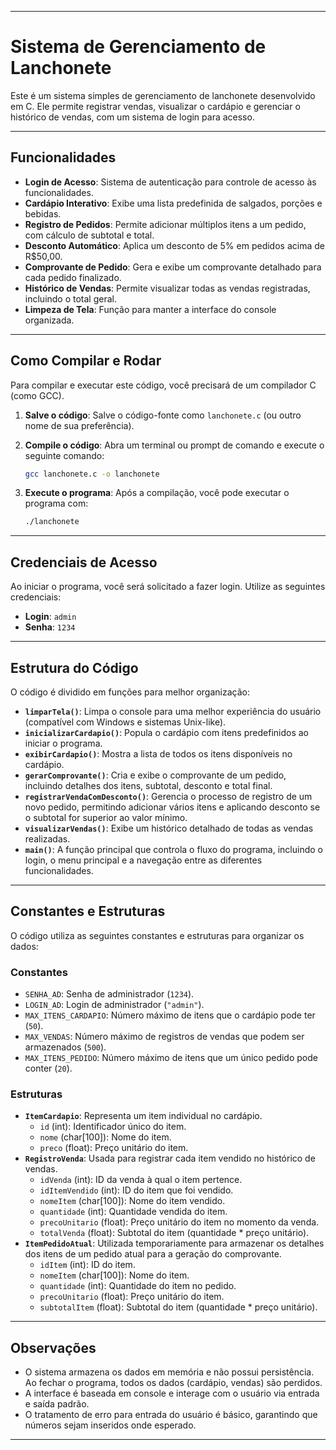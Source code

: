 
-----

# Sistema de Gerenciamento de Lanchonete

Este é um sistema simples de gerenciamento de lanchonete desenvolvido em C. Ele permite registrar vendas, visualizar o cardápio e gerenciar o histórico de vendas, com um sistema de login para acesso.

-----

## Funcionalidades

  * **Login de Acesso**: Sistema de autenticação para controle de acesso às funcionalidades.
  * **Cardápio Interativo**: Exibe uma lista predefinida de salgados, porções e bebidas.
  * **Registro de Pedidos**: Permite adicionar múltiplos itens a um pedido, com cálculo de subtotal e total.
  * **Desconto Automático**: Aplica um desconto de 5% em pedidos acima de R$50,00.
  * **Comprovante de Pedido**: Gera e exibe um comprovante detalhado para cada pedido finalizado.
  * **Histórico de Vendas**: Permite visualizar todas as vendas registradas, incluindo o total geral.
  * **Limpeza de Tela**: Função para manter a interface do console organizada.

-----

## Como Compilar e Rodar

Para compilar e executar este código, você precisará de um compilador C (como GCC).

1.  **Salve o código**: Salve o código-fonte como `lanchonete.c` (ou outro nome de sua preferência).

2.  **Compile o código**: Abra um terminal ou prompt de comando e execute o seguinte comando:

    ```bash
    gcc lanchonete.c -o lanchonete
    ```

3.  **Execute o programa**: Após a compilação, você pode executar o programa com:

    ```bash
    ./lanchonete
    ```

-----

## Credenciais de Acesso

Ao iniciar o programa, você será solicitado a fazer login. Utilize as seguintes credenciais:

  * **Login**: `admin`
  * **Senha**: `1234`

-----

## Estrutura do Código

O código é dividido em funções para melhor organização:

  * **`limparTela()`**: Limpa o console para uma melhor experiência do usuário (compatível com Windows e sistemas Unix-like).
  * **`inicializarCardapio()`**: Popula o cardápio com itens predefinidos ao iniciar o programa.
  * **`exibirCardapio()`**: Mostra a lista de todos os itens disponíveis no cardápio.
  * **`gerarComprovante()`**: Cria e exibe o comprovante de um pedido, incluindo detalhes dos itens, subtotal, desconto e total final.
  * **`registrarVendaComDesconto()`**: Gerencia o processo de registro de um novo pedido, permitindo adicionar vários itens e aplicando desconto se o subtotal for superior ao valor mínimo.
  * **`visualizarVendas()`**: Exibe um histórico detalhado de todas as vendas realizadas.
  * **`main()`**: A função principal que controla o fluxo do programa, incluindo o login, o menu principal e a navegação entre as diferentes funcionalidades.

-----

## Constantes e Estruturas

O código utiliza as seguintes constantes e estruturas para organizar os dados:

### Constantes

  * `SENHA_AD`: Senha de administrador (`1234`).
  * `LOGIN_AD`: Login de administrador (`"admin"`).
  * `MAX_ITENS_CARDAPIO`: Número máximo de itens que o cardápio pode ter (`50`).
  * `MAX_VENDAS`: Número máximo de registros de vendas que podem ser armazenados (`500`).
  * `MAX_ITENS_PEDIDO`: Número máximo de itens que um único pedido pode conter (`20`).

### Estruturas

  * **`ItemCardapio`**: Representa um item individual no cardápio.
      * `id` (int): Identificador único do item.
      * `nome` (char\[100]): Nome do item.
      * `preco` (float): Preço unitário do item.
  * **`RegistroVenda`**: Usada para registrar cada item vendido no histórico de vendas.
      * `idVenda` (int): ID da venda à qual o item pertence.
      * `idItemVendido` (int): ID do item que foi vendido.
      * `nomeItem` (char\[100]): Nome do item vendido.
      * `quantidade` (int): Quantidade vendida do item.
      * `precoUnitario` (float): Preço unitário do item no momento da venda.
      * `totalVenda` (float): Subtotal do item (quantidade \* preço unitário).
  * **`ItemPedidoAtual`**: Utilizada temporariamente para armazenar os detalhes dos itens de um pedido atual para a geração do comprovante.
      * `idItem` (int): ID do item.
      * `nomeItem` (char\[100]): Nome do item.
      * `quantidade` (int): Quantidade do item no pedido.
      * `precoUnitario` (float): Preço unitário do item.
      * `subtotalItem` (float): Subtotal do item (quantidade \* preço unitário).

-----

## Observações

  * O sistema armazena os dados em memória e não possui persistência. Ao fechar o programa, todos os dados (cardápio, vendas) são perdidos.
  * A interface é baseada em console e interage com o usuário via entrada e saída padrão.
  * O tratamento de erro para entrada do usuário é básico, garantindo que números sejam inseridos onde esperado.

-----